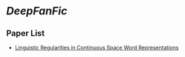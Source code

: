 # _DeepFanFic_

## Paper List
* <a href="http://research.microsoft.com/pubs/189726/rvecs.pdf"> Linguistic Regularities in Continuous Space Word Representations </a>

